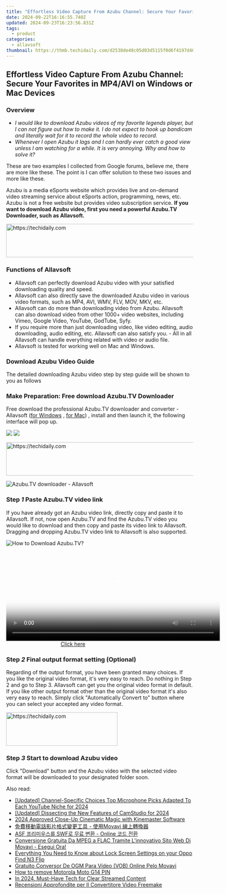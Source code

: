 ```yaml
---
title: "Effortless Video Capture From Azubu Channel: Secure Your Favorites in MP4/AVI on Windows or Mac Devices"
date: 2024-09-22T16:16:55.740Z
updated: 2024-09-23T16:23:56.831Z
tags:
  - product
categories:
  - allavsoft
thumbnail: https://thmb.techidaily.com/d2538de48c05d03d5115f0d6f4197d40a4705facf7c78bd0835d847acacb8649.jpg
---
```


## Effortless Video Capture From Azubu Channel: Secure Your Favorites in MP4/AVI on Windows or Mac Devices

### Overview

* _I would like to download Azubu videos of my favorite legends player, but I can not figure out how to make it. I do not expect to hook up bandicam and literally wait for it to record the whole video to record._
* _Whenever I open Azubu it lags and I can hardly ever catch a good view unless I am watching for a while. It is very annoying. Why and how to solve it?_

These are two examples I collected from Google forums, believe me, there are more like these. The point is I can offer solution to these two issues and more like these.

Azubu is a media eSports website which provides live and on-demand video streaming service about eSports action, programming, news, etc. Azubu is not a free website but provides video subscription service. **If you want to download Azubu video, first you need a powerful Azubu.TV Downloader, such as Allavsoft.**

<!-- affiliate ads begin -->
<a href="https://aligracehair.sjv.io/c/5597632/1915870/19272" target="_top" id="1915870">
  <img src="//a.impactradius-go.com/display-ad/19272-1915870" border="0" alt="https://techidaily.com" width="728" height="90"/>
</a>
<img height="0" width="0" src="https://aligracehair.sjv.io/i/5597632/1915870/19272" style="position:absolute;visibility:hidden;" border="0" />
<!-- affiliate ads end -->

### Functions of Allavsoft

* Allavsoft can perfectly download Azubu video with your satisfied downloading quality and speed.
* Allavsoft can also directly save the downloaded Azubu video in various video formats, such as MP4, AVI, WMV, FLV, MOV, MKV, etc.
* Allavsoft can do more than downloading video from Azubu. Allavsoft can also download video from other 1000+ video websites, including Vimeo, Google Video, YouTube, GodTube, Syfy.
* If you require more than just downloading video, like video editing, audio downloading, audio editing, etc. Allavsoft can also satisfy you. - All in all Allavsoft can handle everything related with video or audio file.
* Allavsoft is tested for working well on Mac and Windows.

### Download Azubu Video Guide

The detailed downloading Azubu video step by step guide will be shown to you as follows

### Make Preparation: Free download Azubu.TV Downloader

Free download the professional Azubu.TV downloader and converter - Allavsoft ([for Windows](https://tools.techidaily.com/allavsoft/products/) , [for Mac](https://tools.techidaily.com/allavsoft/products/)) , install and then launch it, the following interface will pop up.

[![](https://www.allavsoft.com/how-to/../images/how-to/free-download-win.jpg)](https://tools.techidaily.com/allavsoft/products/) [![](https://www.allavsoft.com/how-to/../images/how-to/free-download-mac.jpg)](https://tools.techidaily.com/allavsoft/products/)

<!-- affiliate ads begin -->
<a href="https://appsumo.8odi.net/c/5597632/2068439/7443" target="_top" id="2068439">
  <img src="//a.impactradius-go.com/display-ad/7443-2068439" border="0" alt="https://techidaily.com" width="728" height="90"/>
</a>
<img height="0" width="0" src="https://appsumo.8odi.net/i/5597632/2068439/7443" style="position:absolute;visibility:hidden;" border="0" />
<!-- affiliate ads end -->

![Azubu.TV downloader - Allavsoft](https://www.allavsoft.com/how-to/../images/allavsoft/screen-shot-600.jpg)

### Step _1_ Paste Azubu.TV video link

If you have already got an Azubu video link, directly copy and paste it to Allavsoft. If not, now open Azubu.TV and find the Azubu.TV video you would like to download and then copy and paste its video link to Allavsoft. Dragging and dropping Azubu.TV video link to Allavsoft is also supported.

![How to Download Azubu.TV?](https://www.allavsoft.com/how-to/../images/how-to/dare-dorm-download/download-daredorm.jpg)

<!-- affiliate ads begin -->
<span id="1982485">
					<video width="576" height="240" style="cursor:pointer"
           poster="//a.impactradius-go.com/display-clicktoplayimage/1982485.png"
           onclick="if(!this.playClicked){this.play();this.setAttribute('controls',true);this.playClicked=true;}">
	   <source src="//a.impactradius-go.com/display-ad/22993-1982485">
	   <img src="//a.impactradius-go.com/display-clicktoplayimage/1982485.png" style="border: none; height: 100%; width: 100%; object-fit: contain">
	</video>
	<div style="width:360px;text-align:center"><a href="javascript:window.open(decodeURIComponent('https%3A%2F%2Fhomestyler.sjv.io%2Fc%2F5597632%2F1982485%2F22993'), '_blank');void(0);">Click here</a></div>
</span>
<img height="0" width="0" src="https://imp.pxf.io/i/5597632/1982485/22993" style="position:absolute;visibility:hidden;" border="0" />
<!-- affiliate ads end -->

### Step _2_ Final output format setting (Optional)

Regarding of the output format, you have been granted many choices. If you like the original video format, it's very easy to reach. Do nothing in Step 2 and go to Step 3\. Allavsoft can get you the original video format in default. If you like other output format other than the original video format it's also very easy to reach. Simply click "Automatically Convert to" button where you can select your accepted any video format.

<!-- affiliate ads begin -->
<a href="https://aligracehair.sjv.io/c/5597632/2036481/19272" target="_top" id="2036481">
  <img src="//a.impactradius-go.com/display-ad/19272-2036481" border="0" alt="https://techidaily.com" width="300" height="90"/>
</a>
<img height="0" width="0" src="https://aligracehair.sjv.io/i/5597632/2036481/19272" style="position:absolute;visibility:hidden;" border="0" />
<!-- affiliate ads end -->

### Step _3_ Start to download Azubu video

Click "Download" button and the Azubu video with the selected video format will be downloaded to your designated folder soon.

<ins class="adsbygoogle"
     style="display:block"
     data-ad-format="autorelaxed"
     data-ad-client="ca-pub-7571918770474297"
     data-ad-slot="1223367746"></ins>

<ins class="adsbygoogle"
     style="display:block"
     data-ad-client="ca-pub-7571918770474297"
     data-ad-slot="8358498916"
     data-ad-format="auto"
     data-full-width-responsive="true"></ins>

<span class="atpl-alsoreadstyle">Also read:</span>
<div><ul>
<li><a href="https://youtube-sure.techidaily.com/ed-channel-specific-choices-top-microphone-picks-adapted-to-each-youtube-niche-for-2024/"><u>[Updated] Channel-Specific Choices Top Microphone Picks Adapted To Each YouTube Niche for 2024</u></a></li>
<li><a href="https://screen-mirroring-recording.techidaily.com/updated-dissecting-the-new-features-of-camstudio-for-2024/"><u>[Updated] Dissecting the New Features of CamStudio for 2024</u></a></li>
<li><a href="https://extra-lessons.techidaily.com/2024-approved-close-up-cinematic-magic-with-kinemaster-software/"><u>2024 Approved Close-Up Cinematic Magic with Kinemaster Software</u></a></li>
<li><a href="https://win-special.techidaily.com/1726226779235-movavi/"><u>免費移動電話影片格式變更工具 - 使用Movavi 線上轉換器</u></a></li>
<li><a href="https://win-special.techidaily.com/asf-swf-online/"><u>ASF 프리미우스를 SWF로 무료 변환 - Online 코드 전환</u></a></li>
<li><a href="https://win-special.techidaily.com/conversione-gratuita-da-mpeg-a-flac-tramite-linnovativo-sito-web-di-movavi-esegui-ora/"><u>Conversione Gratuita Da MPEG a FLAC Tramite L'innovativo Sito Web Di Movavi - Esegui Ora!</u></a></li>
<li><a href="https://unlock-android.techidaily.com/everything-you-need-to-know-about-lock-screen-settings-on-your-oppo-find-n3-flip-by-drfone-android/"><u>Everything You Need to Know about Lock Screen Settings on your Oppo Find N3 Flip</u></a></li>
<li><a href="https://win-special.techidaily.com/gratuito-conversor-de-ogm-para-video-vob-online-pelo-movavi/"><u>Gratuito Conversor De OGM Para Vídeo (VOB) Online Pelo Movavi</u></a></li>
<li><a href="https://blog-min.techidaily.com/how-to-remove-motorola-moto-g14-pin-by-drfone-android-unlock-android-unlock/"><u>How to remove Motorola Moto G14 PIN</u></a></li>
<li><a href="https://extra-approaches.techidaily.com/in-2024-must-have-tech-for-clear-streamed-content/"><u>In 2024, Must-Have Tech for Clear Streamed Content</u></a></li>
<li><a href="https://win-special.techidaily.com/recensioni-approfondite-per-il-convertitore-video-freemake/"><u>Recensioni Approfondite per Il Convertitore Video Freemake</u></a></li>
</ul></div>

